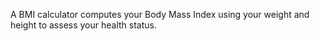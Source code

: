 A BMI calculator computes your Body Mass Index using your weight and height to assess your health status.

